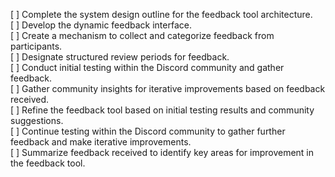 [ ] Complete the system design outline for the feedback tool architecture.  
[ ] Develop the dynamic feedback interface.  
[ ] Create a mechanism to collect and categorize feedback from participants.  
[ ] Designate structured review periods for feedback.  
[ ] Conduct initial testing within the Discord community and gather feedback.  
[ ] Gather community insights for iterative improvements based on feedback received.  
[ ] Refine the feedback tool based on initial testing results and community suggestions.  
[ ] Continue testing within the Discord community to gather further feedback and make iterative improvements.  
[ ] Summarize feedback received to identify key areas for improvement in the feedback tool.